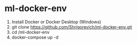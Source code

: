 # ml-docker-env

1. Install Docker or Docker Desktop (Windows)
2. git clone https://github.com/Shrigorevich/ml-docker-env.git
3. cd /ml-docker-env
4. docker-compose up -d
